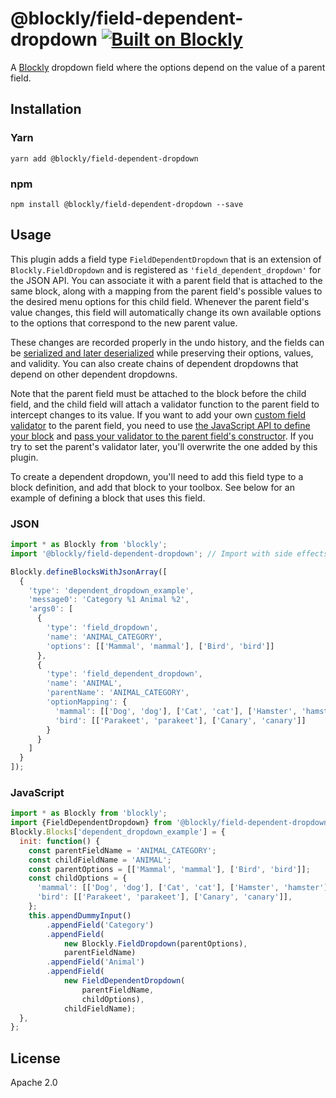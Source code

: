 # @blockly/field-dependent-dropdown [![Built on Blockly](https://tinyurl.com/built-on-blockly)](https://github.com/google/blockly)

A [Blockly](https://www.npmjs.com/package/blockly) dropdown field where the options depend on the value of a parent field.

## Installation

### Yarn
```
yarn add @blockly/field-dependent-dropdown
```

### npm
```
npm install @blockly/field-dependent-dropdown --save
```

## Usage
This plugin adds a field type `FieldDependentDropdown` that is an extension of `Blockly.FieldDropdown` and is registered as `'field_dependent_dropdown'` for the JSON API. You can associate it with a parent field that is attached to the same block, along with a mapping from the parent field's possible values to the desired menu options for this child field. Whenever the parent field's value changes, this field will automatically change its own available options to the options that correspond to the new parent value. 

These changes are recorded properly in the undo history, and the fields can be [serialized and later deserialized](https://developers.google.com/blockly/guides/configure/web/serialization) while preserving their options, values, and validity. You can also create chains of dependent dropdowns that depend on other dependent dropdowns. 

Note that the parent field must be attached to the block before the child field, and the child field will attach a validator function to the parent field to intercept changes to its value. If you want to add your own [custom field validator](https://developers.google.com/blockly/guides/create-custom-blocks/fields/validators) to the parent field, you need to use [the JavaScript API to define your block](https://developers.google.com/blockly/guides/create-custom-blocks/define-blocks#json_format_versus_javascript_api) and [pass your validator to the parent field's constructor](https://developers.google.com/blockly/guides/create-custom-blocks/fields/built-in-fields/dropdown#creating_a_dropdown_validator). If you try to set the parent's validator later, you'll overwrite the one added by this plugin.

To create a dependent dropdown, you'll need to add this field type to a block definition, and add that block to your toolbox. See below for an example of defining a block that uses this field.

### JSON

```js
import * as Blockly from 'blockly';
import '@blockly/field-dependent-dropdown'; // Import with side effects.

Blockly.defineBlocksWithJsonArray([
  {
    'type': 'dependent_dropdown_example',
    'message0': 'Category %1 Animal %2',
    'args0': [
      {
        'type': 'field_dropdown',
        'name': 'ANIMAL_CATEGORY',
        'options': [['Mammal', 'mammal'], ['Bird', 'bird']]
      },
      {
        'type': 'field_dependent_dropdown',
        'name': 'ANIMAL',
        'parentName': 'ANIMAL_CATEGORY',
        'optionMapping': {
          'mammal': [['Dog', 'dog'], ['Cat', 'cat'], ['Hamster', 'hamster']],
          'bird': [['Parakeet', 'parakeet'], ['Canary', 'canary']]
        }
      }
    ]
  }
]);
```

### JavaScript

```js
import * as Blockly from 'blockly';
import {FieldDependentDropdown} from '@blockly/field-dependent-dropdown';
Blockly.Blocks['dependent_dropdown_example'] = {
  init: function() {
    const parentFieldName = 'ANIMAL_CATEGORY';
    const childFieldName = 'ANIMAL';
    const parentOptions = [['Mammal', 'mammal'], ['Bird', 'bird']];
    const childOptions = {
      'mammal': [['Dog', 'dog'], ['Cat', 'cat'], ['Hamster', 'hamster']],
      'bird': [['Parakeet', 'parakeet'], ['Canary', 'canary']],
    };
    this.appendDummyInput()
        .appendField('Category')
        .appendField(
            new Blockly.FieldDropdown(parentOptions),
            parentFieldName)
        .appendField('Animal')
        .appendField(
            new FieldDependentDropdown(
                parentFieldName,
                childOptions),
            childFieldName);
  },
};
```

## License

Apache 2.0
